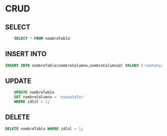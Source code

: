 # CRUD

## SELECT

```sql
    SELECT * FROM nombreTabla
```

## INSERT INTO

```sql
INSERT INTO nombreTabla(nombreColumna,nombreColumna2) VALUES ('contenido',11);
```

## UPDATE

```sql
    UPDATE nombreTabla 
    SET nombreColumna = 'nuevoValor'
    WHERE idCol = 1;
```

## DELETE

```sql
DELETE nombreTabla WHERE idCol = 1;
```